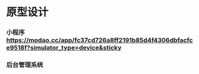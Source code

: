 # 原型设计

### **小程序**https://modao.cc/app/fc37cd726a8ff2191b85d4f4306dbfacfce9518f?simulator_type=device&sticky

### **后台管理系统**
